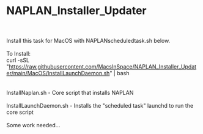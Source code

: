 # NAPLAN_Installer_Updater <BR><BR>

Install this task for MacOS with NAPLANscheduledtask.sh below.<BR><BR>
To Install:<BR>
curl -sSL "https://raw.githubusercontent.com/MacsInSpace/NAPLAN_Installer_Updater/main/MacOS/InstallLaunchDaemon.sh" | bash<BR>
<BR><BR>
InstallNaplan.sh - Core script that installs NAPLAN
<BR><BR>
InstallLaunchDaemon.sh - Installs the "scheduled task" launchd to run the core script
<BR><BR>
Some work needed...
